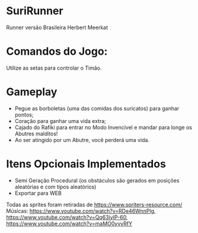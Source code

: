 # SuriRunner
Runner versão Brasileira Herbert Meerkat

# Comandos do Jogo:
  Utilize as setas para controlar o Timão.

# Gameplay

* Pegue as borboletas (uma das comidas dos suricatos) para ganhar pontos;
* Coração para ganhar uma vida extra;
* Cajado do Rafiki para entrar no Modo Invencível e mandar para longe os Abutres malditos!
* Ao ser atingido por um Abutre, você perderá uma vida.


# Itens Opcionais Implementados

* Semi Geração Procedural (os obstáculos são gerados em posições aleatórias e com tipos aleatórios)
* Exportar para WEB


Todas as sprites foram retiradas de https://www.spriters-resource.com/
Músicas: https://www.youtube.com/watch?v=RDe46WnnPlg, https://www.youtube.com/watch?v=Qq63iyIP-60, https://www.youtube.com/watch?v=maMO0yvvRfY
